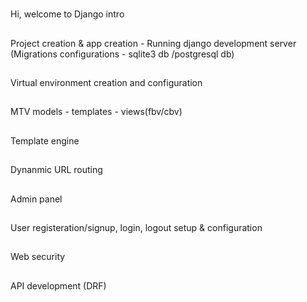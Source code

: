 #
Hi, welcome to Django intro

##
Project creation & app creation - Running django development server (Migrations configurations - sqlite3 db /postgresql db)

##
Virtual environment creation and configuration 

##
MTV models - templates - views(fbv/cbv)

##
Template engine

##
Dynanmic URL routing

##
Admin panel

##
User registeration/signup, login, logout setup & configuration

##
Web security

##
API development (DRF)
